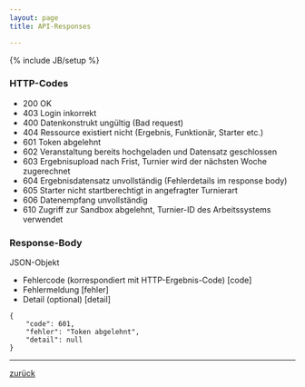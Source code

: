 ```yaml
---
layout: page
title: API-Responses

---
```

{% include JB/setup %}

### HTTP-Codes ###

-	200 OK-	403 Login inkorrekt-	400 Datenkonstrukt ungültig (Bad request)-	404 Ressource existiert nicht (Ergebnis, Funktionär, Starter etc.)-	601 Token abgelehnt-	602 Veranstaltung bereits hochgeladen und Datensatz geschlossen-	603 Ergebnisupload nach Frist, Turnier wird der nächsten Woche zugerechnet-	604 Ergebnisdatensatz unvollständig (Fehlerdetails im response body)-	605 Starter nicht startberechtigt in angefragter Turnierart-	606 Datenempfang unvollständig-	610 Zugriff zur Sandbox abgelehnt, Turnier-ID des Arbeitssystems verwendet
### Response-Body ###

JSON-Objekt

* Fehlercode (korrespondiert mit HTTP-Ergebnis-Code) [code]
* Fehlermeldung [fehler]
* Detail (optional) [detail]
<pre class="line-numbers"><code class="language-javascript">{
	"code": 601, 
	"fehler": "Token abgelehnt", 
	"detail": null}</code></pre>* * *

[zurück](javascript:history.go(-1))